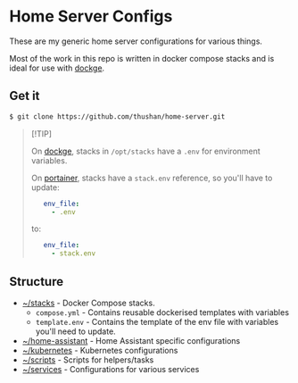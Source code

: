 # Home Server Configs

These are my generic home server configurations for various things.

Most of the work in this repo is written in docker compose stacks and is ideal for use with [dockge](https://github.com/louislam/dockge).

## Get it

```bash
$ git clone https://github.com/thushan/home-server.git
```


> \[!TIP]
>
> On [dockge](https://github.com/louislam/dockge), stacks in `/opt/stacks` have a `.env` for environment variables.
>
> On [portainer](https://github.com/portainer/portainer), stacks have a `stack.env` reference, so you'll have to update:
> ```yaml
>    env_file:
>      - .env
> ```
> to:
> ```yaml
>    env_file:
>      - stack.env
> ```


## Structure

* [~/stacks](./stacks/) - Docker Compose stacks.
  * `compose.yml` - Contains reusable dockerised templates with variables
  * `template.env` - Contains the template of the env file with variables you'll need to update.
* [~/home-assistant](./home-assistant/) - Home Assistant specific configurations
* [~/kubernetes](./kubernetes) - Kubernetes configurations
* [~/scripts](./scripts) - Scripts for helpers/tasks
* [~/services](./services) - Configurations for various services